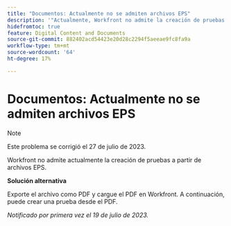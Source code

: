 ```yaml
---
title: "Documentos: Actualmente no se admiten archivos EPS"
description: '"Actualmente, Workfront no admite la creación de pruebas a partir de archivos EPS".'
hidefromtoc: true
feature: Digital Content and Documents
source-git-commit: 882402acd54423e20d28c2294f5aeeae9fc8fa9a
workflow-type: tm+mt
source-wordcount: '64'
ht-degree: 17%

---
```



# Documentos: Actualmente no se admiten archivos EPS

<!--WF, WFP-->

>[!NOTE]
>
>Este problema se corrigió el 27 de julio de 2023.

Workfront no admite actualmente la creación de pruebas a partir de archivos EPS.

**Solución alternativa**

Exporte el archivo como PDF y cargue el PDF en Workfront. A continuación, puede crear una prueba desde el PDF.

_Notificado por primera vez el 19 de julio de 2023._
